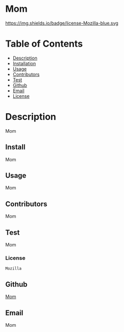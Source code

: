 # Mom 
https://img.shields.io/badge/license-Mozilla-blue.svg
# Table of Contents
* [Description](#Description)
* [Installation](#Install)
* [Usage](#Usage)
* [Contributors](#Contributor)
* [Test](#Test)
* [Github](#Github)
* [Email](#Email)
* [License](#License)

# Description
Mom

## Install
Mom

## Usage
Mom

## Contributors
Mom

## Test
Mom

### License
    Mozilla


## Github
[Mom](https://github.com/Mom)

## Email
Mom







